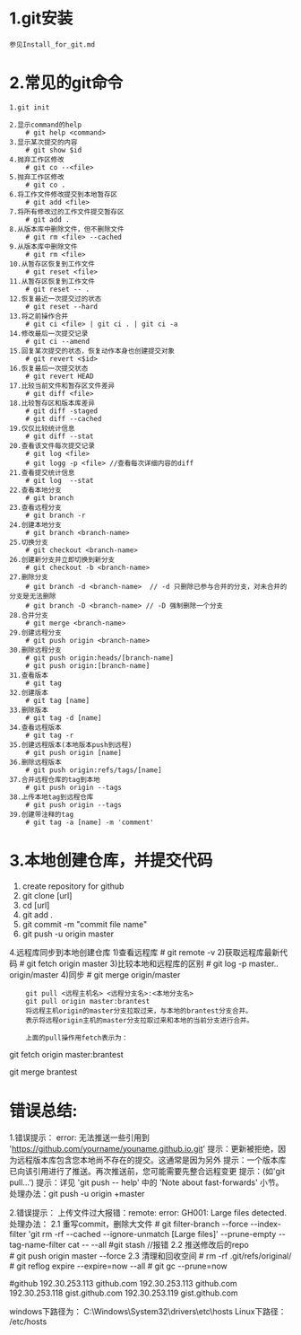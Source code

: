 1.git安装
============

	参见Install_for_git.md

2.常见的git命令
============
	1.git init

	2.显示command的help
		# git help <command>
	3.显示某次提交的内容
		# git show $id
	4.抛弃工作区修改
		# git co --<file>
	5.抛弃工作区修改
		# git co . 
	6.将工作文件修改提交到本地暂存区
		# git add <file>
	7.将所有修改过的工作文件提交暂存区
		# git add .
	8.从版本库中删除文件，但不删除文件
		# git rm <file> --cached
	9.从版本库中删除文件
		# git rm <file>
	10.从暂存区恢复到工作文件
		# git reset <file>
	11.从暂存区恢复到工作文件
		# git reset -- .
	12.恢复最近一次提交过的状态
		# git reset --hard
	13.将之前操作合并
		# git ci <file> | git ci . | git ci -a
	14.修改最后一次提交记录
		# git ci --amend
	15.回复某次提交的状态，恢复动作本身也创建提交对象
		# git revert <$id>
	16.恢复最后一次提交状态
		# git revert HEAD
	17.比较当前文件和暂存区文件差异
		# git diff <file>
	18.比较暂存区和版本库差异
		# git diff -staged
		# git diff --cached
	19.仅仅比较统计信息
		# git diff --stat
	20.查看该文件每次提交记录
		# git log <file>
		# git logg -p <file> //查看每次详细内容的diff
	21.查看提交统计信息
		# git log  --stat
	22.查看本地分支
		# git branch
	23.查看远程分支
		# git branch -r
	24.创建本地分支
		# git branch <branch-name>
	25.切换分支
		# git checkout <branch-name>
	26.创建新分支并立即切换到新分支
		# git checkout -b <branch-name>
	27.删除分支
		# git branch -d <branch-name>  // -d 只删除已参与合并的分支，对未合并的分支是无法删除
		# git branch -D <branch-name> // -D 强制删除一个分支
	28.合并分支
		# git merge <branch-name>
	29.创建远程分支
		# git push origin <branch-name>
	30.删除远程分支
		# git push origin:heads/[branch-name]
		# git push origin:[branch-name]
	31.查看版本
		# git tag
	32.创建版本
		# git tag [name]
	33.删除版本
		# git tag -d [name]
	34.查看远程版本
		# git tag -r
	35.创建远程版本(本地版本push到远程)
		# git push origin [name]
	36.删除远程版本
		# git push origin:refs/tags/[name]
	37.合并远程仓库的tag到本地
		# git push origin --tags
	38.上传本地tag到远程仓库
		# git push origin --tags
	39.创建带注释的tag
		# git tag -a [name] -m 'comment'

3.本地创建仓库，并提交代码
============
   1) create repository for github
   2) git clone [url]
   3) cd [url]
   4) git add .
   5) git commit -m "commit file name"
   6) git push -u origin master	

4.远程库同步到本地创建仓库
	1)查看远程库	
		# git remote -v
	2)获取远程库最新代码
		# git fetch origin master
	3)比较本地和远程库的区别
		# git log -p master.. origin/master
	4)同步
		# git merge origin/master

		git pull <远程主机名> <远程分支名>:<本地分支名>
		git pull origin master:brantest
		将远程主机origin的master分支拉取过来，与本地的brantest分支合并。
		表示将远程origin主机的master分支拉取过来和本地的当前分支进行合并。

		上面的pull操作用fetch表示为：

git fetch origin master:brantest

git merge brantest

错误总结:
=============
1.错误提示：
	error: 无法推送一些引用到 'https://github.com/yourname/youname.github.io.git'
	提示：更新被拒绝，因为远程版本库包含您本地尚不存在的提交。这通常是因为另外
	提示：一个版本库已向该引用进行了推送。再次推送前，您可能需要先整合远程变更
	提示：(如'git pull...')
	提示：详见 'git push -- help' 中的 'Note about fast-forwards' 小节。
	处理办法：git push -u origin +master

2.错误提示：
	上传文件过大报错：remote: error: GH001: Large files detected.
	处理办法：
		2.1 重写commit，删除大文件
		# git filter-branch --force --index-filter 'git rm -rf --cached --ignore-unmatch [Large files]' --prune-empty --tag-name-filter cat -- --all
			#git stash	//报错
		2.2 推送修改后的repo			
		# git push origin master --force
		2.3 清理和回收空间
		# rm -rf .git/refs/original/
		# git reflog expire --expire=now --all
		# git gc --prune=now

#github
192.30.253.113 github.com
192.30.253.113 github.com
192.30.253.118 gist.github.com
192.30.253.119 gist.github.com


windows下路径为：
C:\Windows\System32\drivers\etc\hosts 
Linux下路径：
/etc/hosts

